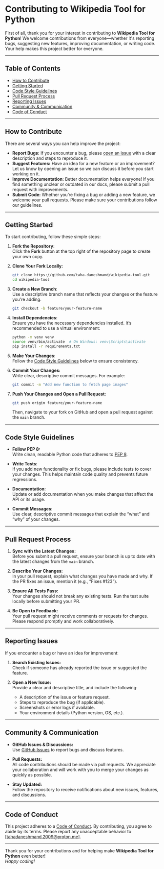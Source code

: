 # Contributing to Wikipedia Tool for Python

First of all, thank you for your interest in contributing to **Wikipedia Tool for Python**! We welcome contributions from everyone—whether it's reporting bugs, suggesting new features, improving documentation, or writing code. Your help makes this project better for everyone.

---

## Table of Contents

- [How to Contribute](#how-to-contribute)
- [Getting Started](#getting-started)
- [Code Style Guidelines](#code-style-guidelines)
- [Pull Request Process](#pull-request-process)
- [Reporting Issues](#reporting-issues)
- [Community & Communication](#community--communication)
- [Code of Conduct](#code-of-conduct)

---

## How to Contribute

There are several ways you can help improve the project:

- **Report Bugs:** If you encounter a bug, please [open an issue](https://github.com/taha-daneshmand/wikipedia-tool/issues) with a clear description and steps to reproduce it.
- **Suggest Features:** Have an idea for a new feature or an improvement? Let us know by opening an issue so we can discuss it before you start working on it.
- **Improve Documentation:** Better documentation helps everyone! If you find something unclear or outdated in our docs, please submit a pull request with improvements.
- **Submit Code:** Whether you’re fixing a bug or adding a new feature, we welcome your pull requests. Please make sure your contributions follow our guidelines.

---

## Getting Started

To start contributing, follow these simple steps:

1. **Fork the Repository:**  
   Click the **Fork** button at the top right of the repository page to create your own copy.

2. **Clone Your Fork Locally:**

   ```bash
   git clone https://github.com/taha-daneshmand/wikipedia-tool.git
   cd wikipedia-tool
   ```

3. **Create a New Branch:**  
   Use a descriptive branch name that reflects your changes or the feature you're adding.

   ```bash
   git checkout -b feature/your-feature-name
   ```

4. **Install Dependencies:**  
   Ensure you have the necessary dependencies installed. It’s recommended to use a virtual environment:

   ```bash
   python -m venv venv
   source venv/bin/activate  # On Windows: venv\Scripts\activate
   pip install -r requirements.txt
   ```

5. **Make Your Changes:**  
   Follow the [Code Style Guidelines](#code-style-guidelines) below to ensure consistency.

6. **Commit Your Changes:**  
   Write clear, descriptive commit messages. For example:

   ```bash
   git commit -m "Add new function to fetch page images"
   ```

7. **Push Your Changes and Open a Pull Request:**

   ```bash
   git push origin feature/your-feature-name
   ```

   Then, navigate to your fork on GitHub and open a pull request against the `main` branch.

---

## Code Style Guidelines

- **Follow PEP 8:**  
  Write clean, readable Python code that adheres to [PEP 8](https://www.python.org/dev/peps/pep-0008/).

- **Write Tests:**  
  If you add new functionality or fix bugs, please include tests to cover your changes. This helps maintain code quality and prevents future regressions.

- **Documentation:**  
  Update or add documentation when you make changes that affect the API or its usage.

- **Commit Messages:**  
  Use clear, descriptive commit messages that explain the “what” and “why” of your changes.

---

## Pull Request Process

1. **Sync with the Latest Changes:**  
   Before you submit a pull request, ensure your branch is up to date with the latest changes from the `main` branch.

2. **Describe Your Changes:**  
   In your pull request, explain what changes you have made and why. If the PR fixes an issue, mention it (e.g., “Fixes #123”).

3. **Ensure All Tests Pass:**  
   Your changes should not break any existing tests. Run the test suite locally before submitting your PR.

4. **Be Open to Feedback:**  
   Your pull request might receive comments or requests for changes. Please respond promptly and work collaboratively.

---

## Reporting Issues

If you encounter a bug or have an idea for improvement:

1. **Search Existing Issues:**  
   Check if someone has already reported the issue or suggested the feature.

2. **Open a New Issue:**  
   Provide a clear and descriptive title, and include the following:
   - A description of the issue or feature request.
   - Steps to reproduce the bug (if applicable).
   - Screenshots or error logs if available.
   - Your environment details (Python version, OS, etc.).

---

## Community & Communication

- **GitHub Issues & Discussions:**  
  Use [GitHub Issues](https://github.com/taha-daneshmand/wikipedia-tool/issues) to report bugs and discuss features.

- **Pull Requests:**  
  All code contributions should be made via pull requests. We appreciate your collaboration and will work with you to merge your changes as quickly as possible.

- **Stay Updated:**  
  Follow the repository to receive notifications about new issues, features, and discussions.

---

## Code of Conduct

This project adheres to a [Code of Conduct](CODE_OF_CONDUCT.md). By contributing, you agree to abide by its terms. Please report any unacceptable behavior to [tahadaneshmand.2009@proton.me].

---

Thank you for your contributions and for helping make **Wikipedia Tool for Python** even better!  
*Happy coding!*
